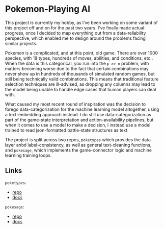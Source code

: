 # Pokemon-Playing AI

This project is currently my hobby, as I've been working on some variant of this project off and on for the past two years. 
I've finally made actual progress, once I decided to map everything out from a data-reliability perspective, which enabled me to design around the problems facing similar projects.

Pokemon is a complicated, and at this point, old game. There are over 1000 species, with 18 types, hundreds of moves, abilities, and conditions, etc..
When the data is this categorical, you run into the `p >> n` problem, with matters becoming worse due to the fact that certain combinations may never show up in hundreds of thousands of simulated random games, but still being technically valid combinations.
This means that traditional feature selection techniques are ill-advised, as dropping any columns may lead to the model being unable to handle edge cases that human players can deal with.

What caused my most recent round of inspiration was the decision to forego data-categorization for the machine learning model altogether, using a text-embedding approach instead.
I do still use data-categorization as part of the game-state interpretation and action-availability pipelines, but when it comes to use a model to make a decision, I instead use a model trained to read json-formatted battle-state structures as text.

The project is split across two repos, `poketypes` which provides the data-layer anbd label-consistency, as well as general text-cleaning functions, and `pokesage`, which implements the game-connector logic and machine learning training loops.

## Links

`poketypes`:

- [repo](https://github.com/trevorWieland/poketypes)
- [docs](https://trevorwieland.github.io/poketypes)

`pokesage`:

- [repo](https://github.com/trevorWieland/pokesage)
- [docs](https://trevorwieland.github.io/pokesage)